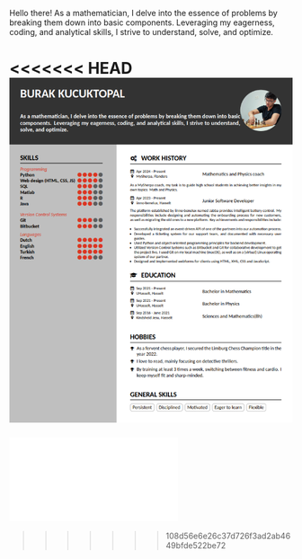 Hello there! As a mathematician, I delve into the essence of problems by breaking them down into basic components. Leveraging my eagerness, coding, and analytical skills, I strive to understand, solve, and optimize.

<<<<<<< HEAD
![](CV_BK.png)
=======
![](CV_BURAK_KUCUKTOPAL_Github.pdf)
>>>>>>> 108d56e6e26c37d726f3ad2ab4649bfde522be72

